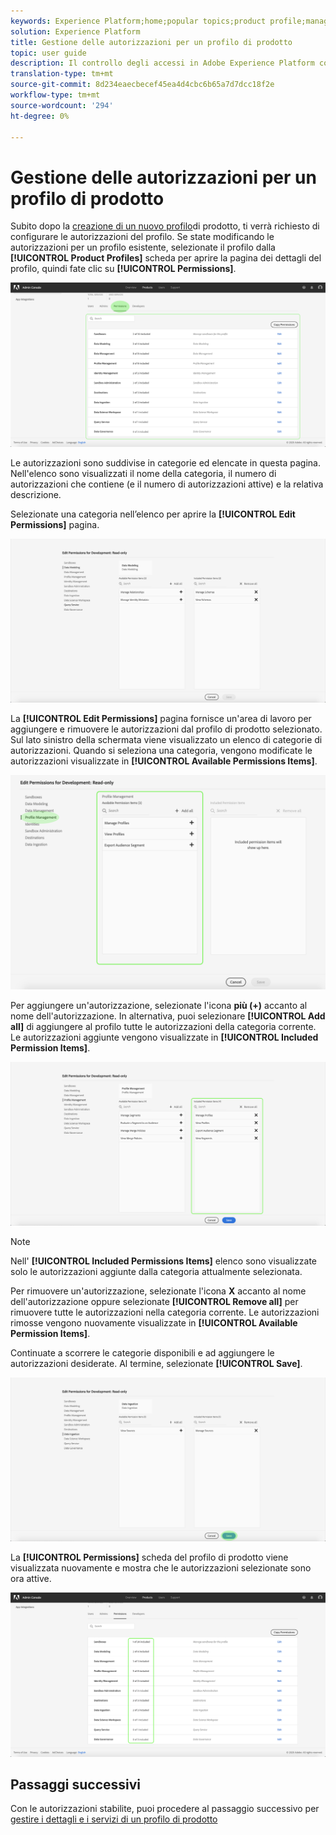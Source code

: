 ```yaml
---
keywords: Experience Platform;home;popular topics;product profile;manage permissions
solution: Experience Platform
title: Gestione delle autorizzazioni per un profilo di prodotto
topic: user guide
description: Il controllo degli accessi in Adobe Experience Platform consente di gestire ruoli e autorizzazioni per diverse funzionalità della piattaforma utilizzando l'Adobe Admin Console. Questo documento funge da guida per la gestione delle autorizzazioni per un profilo di prodotto per la piattaforma.
translation-type: tm+mt
source-git-commit: 8d234eaecbecef45ea4d4cbc6b65a7d7dcc18f2e
workflow-type: tm+mt
source-wordcount: '294'
ht-degree: 0%

---
```



# Gestione delle autorizzazioni per un profilo di prodotto

Subito dopo la [creazione di un nuovo profilo](#create-a-new-product-profile)di prodotto, ti verrà richiesto di configurare le autorizzazioni del profilo. Se state modificando le autorizzazioni per un profilo esistente, selezionate il profilo dalla **[!UICONTROL Product Profiles]** scheda per aprire la pagina dei dettagli del profilo, quindi fate clic su **[!UICONTROL Permissions]**.

![profile-permissions](../images/profile-permissions.png)

Le autorizzazioni sono suddivise in categorie ed elencate in questa pagina. Nell&#39;elenco sono visualizzati il nome della categoria, il numero di autorizzazioni che contiene (e il numero di autorizzazioni attive) e la relativa descrizione.

Selezionate una categoria nell’elenco per aprire la **[!UICONTROL Edit Permissions]** pagina.

![edit-permissions](../images/edit-permissions.png)

La **[!UICONTROL Edit Permissions]** pagina fornisce un&#39;area di lavoro per aggiungere e rimuovere le autorizzazioni dal profilo di prodotto selezionato. Sul lato sinistro della schermata viene visualizzato un elenco di categorie di autorizzazioni. Quando si seleziona una categoria, vengono modificate le autorizzazioni visualizzate in **[!UICONTROL Available Permissions Items]**.

![change-permissions-category](../images/change-permissions-category.png)

Per aggiungere un&#39;autorizzazione, selezionate l&#39;icona **più (+)** accanto al nome dell&#39;autorizzazione. In alternativa, puoi selezionare **[!UICONTROL Add all]** di aggiungere al profilo tutte le autorizzazioni della categoria corrente. Le autorizzazioni aggiunte vengono visualizzate in **[!UICONTROL Included Permission Items]**.

![add-permissions](../images/add-permissions.png)

>[!NOTE]
>
>Nell&#39; **[!UICONTROL Included Permissions Items]** elenco sono visualizzate solo le autorizzazioni aggiunte dalla categoria attualmente selezionata.

Per rimuovere un&#39;autorizzazione, selezionate l&#39;icona **X** accanto al nome dell&#39;autorizzazione oppure selezionate **[!UICONTROL Remove all]** per rimuovere tutte le autorizzazioni nella categoria corrente. Le autorizzazioni rimosse vengono nuovamente visualizzate in **[!UICONTROL Available Permission Items]**.

Continuate a scorrere le categorie disponibili e ad aggiungere le autorizzazioni desiderate. Al termine, selezionate **[!UICONTROL Save]**.

![permissions-Finish](../images/permissions-finish.png)

La **[!UICONTROL Permissions]** scheda del profilo di prodotto viene visualizzata nuovamente e mostra che le autorizzazioni selezionate sono ora attive.

![autorizzazioni aggiunte](../images/added-permissions.png)

## Passaggi successivi

Con le autorizzazioni stabilite, puoi procedere al passaggio successivo per [gestire i dettagli e i servizi di un profilo di prodotto](details-and-services.md)